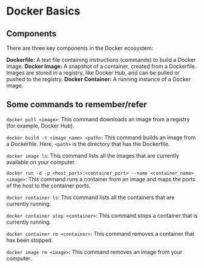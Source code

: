 # Docker Basics

## Components

There are three key components in the Docker ecosystem:

**Dockerfile:** A text file containing instructions (commands) to build a Docker image.
**Docker Image:** A snapshot of a container, created from a Dockerfile. Images are stored in a registry, like Docker Hub, and can be pulled or pushed to the registry.
**Docker Container:** A running instance of a Docker image.

## Some commands to remember/refer

`docker pull <image>`: This command downloads an image from a registry (for example, Docker Hub).

`docker build -t <image_name> <path>`: This command builds an image from a Dockerfile. Here, `<path>` is the directory that has the Dockerfile.

`docker image ls`: This command lists all the images that are currently available on your computer.

`docker run -d -p <host_port>:<container_port> --name <container_name> <image>`: This command runs a container from an image and maps the ports of the host to the container ports.

`docker container ls`: This command lists all the containers that are currently running.

`docker container stop <container>`: This command stops a container that is currently running.

`docker container rm <container>`: This command removes a container that has been stopped.

`docker image rm <image>`: This command removes an image from your computer.

